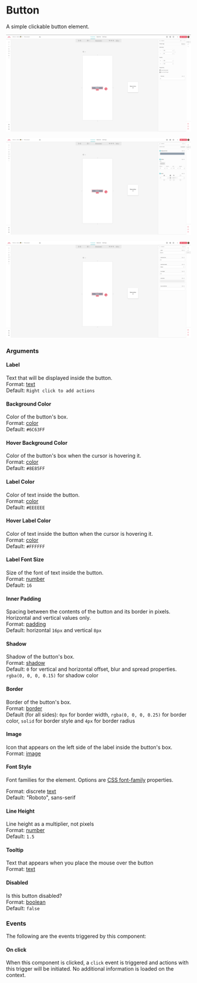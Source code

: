 # Button

A simple clickable button element.

![Button element general settings ](../../../.gitbook/assets/screenshot-from-2021-08-23-19-50-07.png)

![Button element style settings](../../../.gitbook/assets/screenshot-from-2021-08-23-19-50-10.png)

![Button element text settings](../../../.gitbook/assets/screenshot-from-2021-08-23-19-50-14.png)

### Arguments

#### Label

Text that will be displayed inside the button.  
Format: [text](https://docs.abstra.app/docs/front-end/arguments/argument-types#text)  
Default: `Right click to add actions`

#### Background Color

Color of the button's box.  
Format: [color](https://docs.abstra.app/docs/front-end/arguments/argument-types#color)  
Default: `#6C63FF`

#### Hover Background Color

Color of the button's box when the cursor is hovering it.  
Format: [color](https://docs.abstra.app/docs/front-end/arguments/argument-types#color)  
Default: `#8E85FF`

#### Label Color

Color of text inside the button.  
Format: [color](https://docs.abstra.app/docs/front-end/arguments/argument-types#color)  
Default: `#EEEEEE`

#### Hover Label Color

Color of text inside the button when the cursor is hovering it.  
Format: [color](https://docs.abstra.app/docs/front-end/arguments/argument-types#color)  
Default: `#FFFFFF`

#### Label Font Size

Size of the font of text inside the button.  
Format: [number](https://docs.abstra.app/docs/front-end/arguments/argument-types#number)  
Default: `16`

#### Inner Padding

Spacing between the contents of the button and its border in pixels. Horizontal and vertical values only.  
Format: [padding](https://docs.abstra.app/docs/front-end/arguments/argument-types#padding)  
Default: horizontal `16px` and vertical `8px`

#### Shadow

Shadow of the button's box.  
Format: [shadow](https://docs.abstra.app/docs/front-end/arguments/argument-types#shadow)  
Default: `0` for vertical and horizontal offset, blur and spread properties. `rgba(0, 0, 0, 0.15)` for shadow color

#### Border

Border of the button's box.  
Format: [border](https://docs.abstra.app/docs/front-end/arguments/argument-types#border)  
Default \(for all sides\): `0px` for border width, `rgba(0, 0, 0, 0.25)` for border color, `solid` for border style and `4px` for border radius

#### Image

Icon that appears on the left side of the label inside the button's box.  
Format: [image](https://docs.abstra.app/docs/front-end/arguments/argument-types#image)

#### Font Style

Font families for the element. Options are [CSS font-family](https://www.w3schools.com/cssref/pr_font_font-family.asp) properties.

Format: discrete [text](https://docs.abstra.app/docs/front-end/arguments/argument-types#text)  
Default: "Roboto", sans-serif

#### Line Height

Line height as a multiplier, not pixels  
Format: [number](https://docs.abstra.app/docs/front-end/arguments/argument-types#number)  
Default: `1.5`

#### Tooltip

Text that appears when you place the mouse over the button  
Format: [text](https://docs.abstra.app/docs/front-end/arguments/argument-types#text)

#### Disabled

Is this button disabled?  
Format: [boolean](https://docs.abstra.app/docs/front-end/arguments/argument-types#boolean)  
Default: `false`

### Events

The following are the events triggered by this component:

#### On click

When this component is clicked, a `click` event is triggered and actions with this trigger will be initiated. No additional information is loaded on the context.


